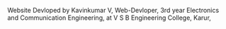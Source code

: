 Website Devloped by Kavinkumar V,
Web-Devloper,
3rd year Electronics and Communication Engineering,
at V S B Engineering College, Karur,
